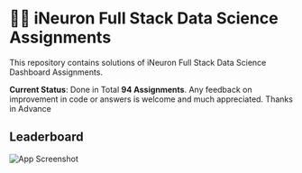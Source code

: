 
# 👨‍💻 iNeuron Full Stack Data Science Assignments


This repository contains solutions of iNeuron Full Stack Data Science Dashboard Assignments.



**Current Status**: Done in Total **94 Assignments**. Any feedback on improvement in code or answers is welcome and much appreciated. Thanks in Advance



## Leaderboard

![App Screenshot](https://i.imgur.com/2N8YlVX.jpg)

